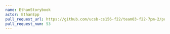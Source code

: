 ```yaml
---
name: EthanStorybook
actor: EthanEpp
pull_request_url: https://github.com/ucsb-cs156-f22/team03-f22-7pm-2/pull/53
pull_request_num: 53
---
```

